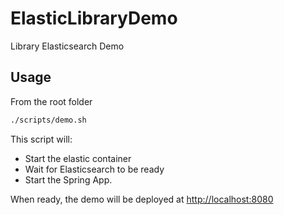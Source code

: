 # ElasticLibraryDemo
Library Elasticsearch Demo

## Usage
From the root folder 

```bash
./scripts/demo.sh
```

This script will:
* Start the elastic container 
* Wait for Elasticsearch to be ready
* Start the Spring App.

When ready, the demo will be deployed at [http://localhost:8080](http://localhost:8080) 
